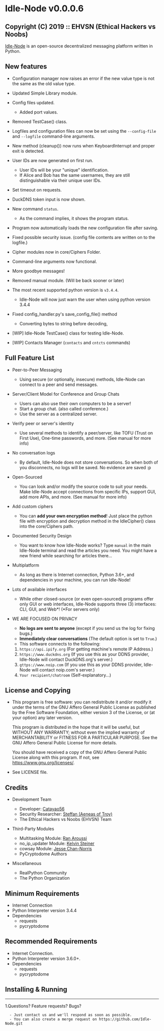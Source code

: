 # Idle-Node v0.0.0.6

## Copyright (C) 2019 :: EHVSN (Ethical Hackers vs Noobs)

[Idle-Node](https://github.com/Catayao56/Idle-Node.git) is an open-source decentralized messaging platform written in Python.

## New features

* Configuration manager now raises an error if the new value type is not the same as the old value type.

* Updated Simple Library module.

* Config files updated.
  * Added port values.

* Removed TestCase() class.

* Logfiles and configuration files can now be set using the
`--config-file` and `--logfile` command-line arguments.

* New method (cleanup()) now runs when KeyboardInterrupt and proper exit is detected.

* User IDs are now generated on first run.
  * User IDs will be your "unique" identification.
  * If Alice and Bob has the same usernames, they are still distinguishable via their unique user IDs.

* Set timeout on requests.
* DuckDNS token input is now shown.
* New command `status`.
  * As the command implies, it shows the program status.

* Program now automatically loads the new configuration file after saving.
* Fixed possible security issue. (config file contents are written on to the logfile.)

* Cipher modules now in core/Ciphers Folder.

* Command-line arguments now functional.

* More goodbye messages!

* Removed manual module. (Will be back sooner or later)

* The most recent supported python version is `v3.4.4`.
  * Idle-Node will now just warn the user when using python version 3.4.4

* Fixed config_handler.py's save_config_file() method
  * Converting bytes to string before decoding,

* [WIP] Idle-Node TestCase() class for testing Idle-Node.

* [WIP] Contacts Manager (`contacts` and `cntcts` commands)

## Full Feature List

* Peer-to-Peer Messaging
  * Using secure (or optionally, insecure) methods,
      Idle-Node can connect to a peer and send messages.

* Server/Client Model for Conference and Group Chats
  * Users can also use their own computers to be a server!
  * Start a group chat. (also called conference.)
  * Use the server as a centralized server.

* Verify peer or server's identity
  * Use several methods to identify a peer/server, like TOFU (Trust on First Use),
      One-time passwords, and more. (See manual for more info)

* No conversation logs
  * By default, Idle-Node does not store conversations. So when both of you
      disconnects, no logs will be saved. No evidence are saved :p

* Open-Sourced
  * You can look and/or modify the source code to suit your needs.
      Make Idle-Node accept connections from specific IPs, support GUI, add more APIs,
      and more. (See manual for more info)

* Add custom ciphers
  * You can **add your own encryption method**! Just place the python file with
      encryption and decryption method in the IdleCipher() class into the
      core/Ciphers path.

* Documented Security Design
  * You want to know how Idle-Node works? Type `manual` in the main Idle-Node
      terminal and read the articles you need. You might have a new friend while
      searching for articles there...

* Multiplatform
  * As long as there is Internet connection, Python 3.6+, and dependencies in your
      machine, you can run Idle-Node!

* Lots of available interfaces
  * While other closed-source (or even open-sourced) programs offer only GUI or web
      interfaces, Idle-Node supports three (3) interfaces: CLI, GUI, and Web\*!
      (\*For servers only)

* WE ARE FOCUSED ON PRIVACY
  * **No logs are sent to anyone** (except if you send us the log for fixing bugs.)
  * **Immediately clear conversations** (The default option is set to ``True``.)
  * This software connects to the following:
  01. ``https://api.ipify.org`` (For getting machine's remote IP Address.)
  02. ``https://www.duckdns.org`` (If you use this as your DDNS provider, Idle-Node will contact DuckDNS.org's server.)
  03. ``gttps://www.noip.com`` (If you use this as your DDNS provider, Idle-Node will contact noip.com's server.)
  04. ``Your recipient/chatroom`` (Self-explanatory...)

## License and Copying

* This program is free software: you can redistribute it and/or modify
  it under the terms of the GNU Affero General Public License as
  published by the Free Software Foundation, either version 3 of the
  License, or (at your option) any later version.

  This program is distributed in the hope that it will be useful,
  but WITHOUT ANY WARRANTY; without even the implied warranty of
  MERCHANTABILITY or FITNESS FOR A PARTICULAR PURPOSE.  See the
  GNU Affero General Public License for more details.

  You should have received a copy of the GNU Affero General Public License
  along with this program.  If not, see <https://www.gnu.org/licenses/>.

* See LICENSE file.

## Credits

* Development Team
  * Developer: [Catayao56](https://github.com/Catayao56)
  * Security Researcher: [Steffan (Aeneas of Troy)](https://github.com/aeneasoftroy)
  * The Ethical Hackers vs Noobs (EHVSN) Team

* Third-Party Modules
  * Multitasking Module: [Ran Aroussi](https://github.com/ranaroussi/multitasking)
  * no_ip_updater Module: [Kelvin Steiner](kelvinsteinersantos@gmail.com)
  * cowsay Module: [Jesse Chan-Norris](http://www.nog.net/~tony/warez/cowsay.shtml)
  * PyCryptodome Authors

* Miscellaneous
  * RealPython Community
  * The Python Organization

## Minimum Requirements

* Internet Connection
* Python Interpreter version 3.4.4
* Dependencies
  * requests
  * pycryptodome

## Recommended Requirements

* Internet Connection.
* Python Interpreter version 3.6.0+.
* Dependencies
  * requests
  * pycryptodome

## Installing & Running

------------------------
1.Questions? Feature requests? Bugs?

      - Just contact us and we'll respond as soon as possible.
      - You can also create a merge request on https://github.com/Idle-Node.git

